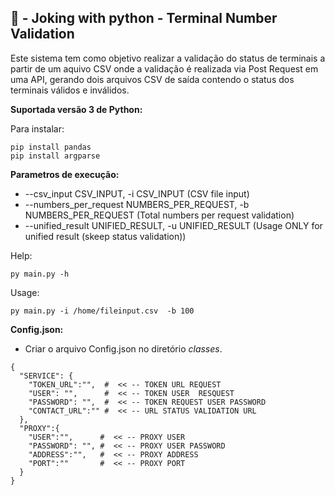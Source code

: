 ## 🐍 - Joking with python - Terminal Number Validation

Este sistema tem como objetivo realizar a validação do status de terminais a partir de um aquivo CSV onde a validação é realizada via Post Request em uma API, gerando dois arquivos CSV de saída contendo o status dos terminais válidos e inválidos.

**Suportada versão 3 de Python:** 

Para instalar:

```console
pip install pandas
pip install argparse
```

**Parametros de execução:** 

* --csv_input CSV_INPUT, -i CSV_INPUT (CSV file input)
* --numbers_per_request NUMBERS_PER_REQUEST, -b NUMBERS_PER_REQUEST (Total numbers per request validation)
* --unified_result UNIFIED_RESULT, -u UNIFIED_RESULT (Usage ONLY for unified result (skeep status validation))

Help:
```
py main.py -h
```
Usage:
```
py main.py -i /home/fileinput.csv  -b 100
```

**Config.json:**
* Criar o arquivo Config.json no diretório *classes*.

```
{
  "SERVICE": {
    "TOKEN_URL":"",  #  << -- TOKEN URL REQUEST
    "USER": "",      #  << -- TOKEN USER  RESQUEST
    "PASSWORD": "",  #  << -- TOKEN REQUEST USER PASSWORD
    "CONTACT_URL":"" #  << -- URL STATUS VALIDATION URL
  },
  "PROXY":{
    "USER":"",      #  << -- PROXY USER 
    "PASSWORD": "", #  << -- PROXY USER PASSWORD
    "ADDRESS":"",   #  << -- PROXY ADDRESS
    "PORT":""       #  << -- PROXY PORT
  }
}
```

